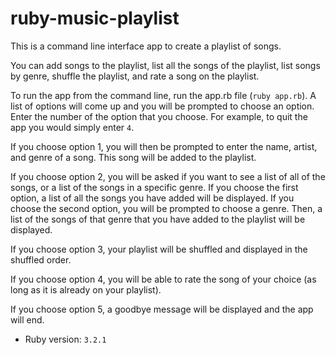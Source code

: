 # ruby-music-playlist

This is a command line interface app to create a playlist of songs.

You can add songs to the playlist, list all the songs of the playlist, list songs by genre, shuffle the playlist, and rate a song on the playlist.

To run the app from the command line, run the app.rb file (`ruby app.rb`). A list of options will come up and you will be prompted to choose an option. Enter the number of the option that you choose. For example, to quit the app you would simply enter `4`.

If you choose option 1, you will then be prompted to enter the name, artist, and genre of a song. This song will be added to the playlist.

If you choose option 2, you will be asked if you want to see a list of all of the songs, or a list of the songs in a specific genre. If you choose the first option, a list of all the songs you have added will be displayed. If you choose the second option, you will be prompted to choose a genre. Then, a list of the songs of that genre that you have added to the playlist will be displayed.

If you choose option 3, your playlist will be shuffled and displayed in the shuffled order.

If you choose option 4, you will be able to rate the song of your choice (as long as it is already on your playlist).

If you choose option 5, a goodbye message will be displayed and the app will end.

- Ruby version: `3.2.1`

